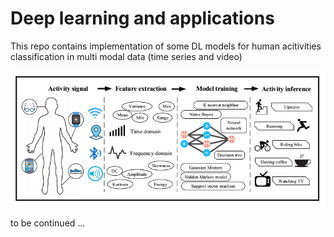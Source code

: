 # Deep learning and applications

This repo contains implementation of some DL models for human acitivities classification in multi modal data (time series and video)

<img src="./har.png">

to be continued ...

